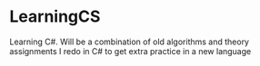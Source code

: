# LearningCS
Learning C#. Will be a combination of old algorithms and theory assignments I redo in C# to get extra practice in a new language
